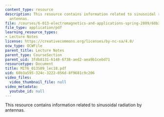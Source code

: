 ```yaml
---
content_type: resource
description: This resource contains information related to sinusoidal radiation by
  antennas.
file: /courses/6-013-electromagnetics-and-applications-spring-2009/60b3a595324c3222056d8f9681c9c206_MIT6_013S09_lec18.pdf
file_type: application/pdf
learning_resource_types:
- Lecture Notes
license: https://creativecommons.org/licenses/by-nc-sa/4.0/
ocw_type: OCWFile
parent_title: Lecture Notes
parent_type: CourseSection
parent_uid: 3fdb8131-6148-6738-aed2-aea9b1cebd71
resourcetype: Document
title: MIT6_013S09_lec18.pdf
uid: 60b3a595-324c-3222-056d-8f9681c9c206
video_files:
  video_thumbnail_file: null
video_metadata:
  youtube_id: null
---
```

This resource contains information related to sinusoidal radiation by antennas.
